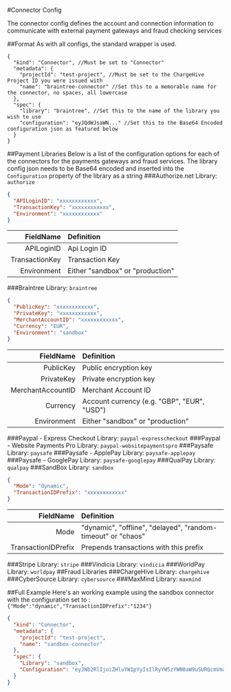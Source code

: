 #Connector Config

The connector config defines the account and connection information to communicate with external payment gateways and fraud checking services

##Format
As with all configs, the standard wrapper is used.
```json5
{
  "kind": "Connector", //Must be set to "Connector"
  "metadata": {
    "projectId": "test-project", //Must be set to the ChargeHive Project ID you were issued with
    "name": "braintree-connector" //Set this to a memorable name for the connector, no spaces, all lowercase
  },
  "spec": {
    "library": "braintree", //Set this to the name of the library you wish to use
    "configuration": "eyJQdWJsaWN..." //Set this to the Base64 Encoded configuration json as featured below
  }
}
```

##Payment Libraries
Below is a list of the configuration options for each of the connectors for the payments gateways and fraud services.
The library config json needs to be Base64 encoded and inserted into the `Configuration` property of the library as a string
###Authorize.net 
Library: `authorize`
```json
{
  "APILoginID": "xxxxxxxxxxxx",
  "TransactionKey": "xxxxxxxxxxxx",
  "Environment": "xxxxxxxxxxxx"
}
```
FieldName | Definition 
---:|:---
APILoginID | Api Login ID
TransactionKey | Transaction Key
Environment | Either "sandbox" or "production"

###Braintree
Library: `braintree`
```json
{
  "PublicKey": "xxxxxxxxxxxx",
  "PrivateKey": "xxxxxxxxxxxx",
  "MerchantAccountID": "xxxxxxxxxxxx",
  "Currency": "EUR",
  "Environment": "sandbox"
}
```
FieldName | Definition 
---:|:---
PublicKey | Public encryption key
PrivateKey | Private encryption key
MerchantAccountID | Merchant Account ID
Currency | Account currency (e.g. "GBP", "EUR", "USD")
Environment | Either "sandbox" or "production"

###Paypal - Express Checkout
Library: `paypal-expresscheckout`
###Paypal - Website Payments Pro
Library: `paypal-websitepaymentspro`
###Paysafe
Library: `paysafe`
###Paysafe - ApplePay
Library: `paysafe-applepay`
###Paysafe - GooglePay
Library: `paysafe-googlepay`
###QualPay
Library: `qualpay`
###SandBox
Library: `sandbox`
```json
{
  "Mode": "dynamic",
  "TransactionIDPrefix": "xxxxxxxxxxxx"
}
```
FieldName | Definition 
---:|:---
Mode | "dynamic", "offline", "delayed", "random-timeout" or "chaos"
TransactionIDPrefix | Prepends transactions with this prefix

###Stripe
Library: `stripe`
###Vindicia
Library: `vindicia`
###WorldPay
Library: `worldpay`
##Fraud Libraries
###ChargeHive
Library: `chargehive`
###CyberSource
Library: `cybersource`
###MaxMind
Library: `maxmind`

##Full Example
Here's an working example using the sandbox connector with the configuration set to : `{"Mode":"dynamic","TransactionIDPrefix":"1234"}`
```json
{
  "kind": "Connector",
  "metadata": {
    "projectId": "test-project",
    "name": "sandbox-connector"
  },
  "spec": {
    "Library": "sandbox",
    "Configuration": "eyJNb2RlIjoiZHluYW1pYyIsIlRyYW5zYWN0aW9uSURQcmVmaXgiOiIxMjM0In0="
  }
}
```